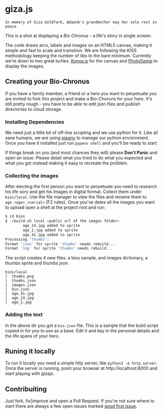 # giza.js

    In memory of Giza Goldfarb, @daonb's grandmother may her sole rest in peace

This is a shot at displaying a *Bio Chronus* - a life's story in single screen.

The code draws arcs, labels and images on an HTML5 canvas, making it simple and
fast to scale and transition. We are following the KISS methodology keeping 
the number of libs to the bare minimum. Currently we're down to two great
turtles: [Konva.js](https://github.com/konvajs/konva) for the canvas and
[PhotoSwipe](https://github.com/dimsemenov/PhotoSwipe) to display the images.

## Creating your Bio-Chronus

If you have a family member, a friend or a hero you want to perpetuate you are
invited to fork this project and make a Bio-Choruns for your hero.
It's still pretty rough - you have to be able to
edit json files and publish directories to cloud storage.

### Installing Dependencies

We need just a little bit of off-line scripting and we use python for it.
Like all sane humans, we are using [pipenv](https://docs.pipenv.org/)
to manage our python enviornment. Once you have it installed just run
`pypenv shell` and you'll be ready to start.

If things break on you (and most chances they will) please **Don't Panic**
and open an issue.  Please detail what you tried to do what you expected 
and what you got instead making it easy to recreate the problem.


### Collecting the images

After electing the first person you want to perpetuate you need to research 
his life sory and get his images in digital format. Collect them under 
`bios/local`. Use the file manager to view the files and rename them to 
`age_<age>_<serial>` (F2 rules). Once you've dates all the images you want
to upload open a shell at the project root and run:

```bash
$ cd bios
$ ./build.sh local <public url of the images folder>
		age_14.jpg added to sprite
		age_2.jpg added to sprite
		age_41.jpg added to sprite
Processing 'thumbs':
Format 'json' for sprite 'thumbs' needs rebuild...
Format 'img' for sprite 'thumbs' needs rebuild...
```

The script creates 4 new files: a bios sample, and images dictionary,
a thumbs sprite and thumbs json.

```
bios/local
|  thumbs.png
|  thumbs.json
|  images.json
|  bio.json
|  age_41.jpg
|  age_14.jpg
|  age_2.jpg
```

### Adding the text

In the above dir you got a `bio.json` file. This is a sample that the build
script copied in for you to use as a base. Edit it and key in the personal details
and the life spans of your hero.

## Runing it locally

To run it locally you need a simple http server, like 
`python3 -m http.server`. Once the server is running, point your browser 
at http://localhost:8000 and start playing with gizajs.

## Contribuiting

Just fork, fix|improve and open a Pull Request. If you're not sure where to
start there are always a few open issues marked [good first
issue](https://github.com/daonb/biochronus/labels/good%20first%20issue).
